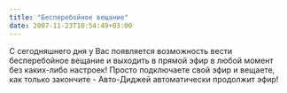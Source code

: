 ```yaml
---
title: "Бесперебойное вещание"
date: 2007-11-23T10:54:49+03:00
---
```


С сегодняшнего дня у Вас появляется возможность вести бесперебойное вещание и выходить в прямой эфир в любой момент без каких-либо настроек! Просто подключаете свой эфир и вещаете, как только закончите - Авто-Диджей автоматически продолжит эфир! 
